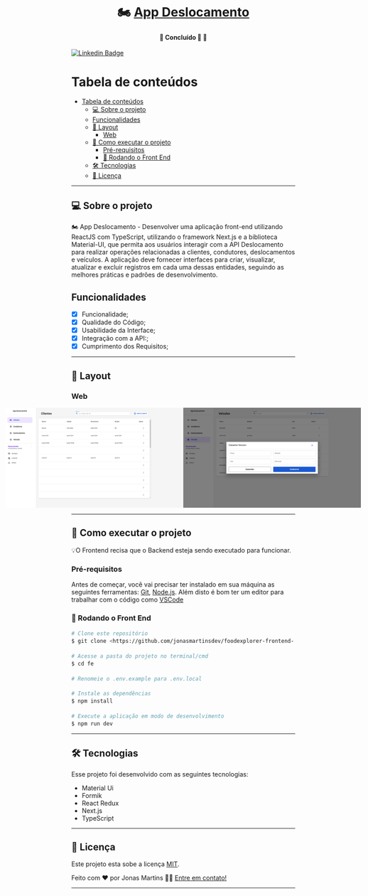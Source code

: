 
<h1 align="center">
    🏍️ <a href="#" alt="site do ecoleta"> App Deslocamento </a>
</h1>

 
<h4 align="center">
	🚧 Concluído 🚀 🚧
</h4>


[![Linkedin Badge](https://img.shields.io/badge/-JonasMartins-blue?style=flat-square&logo=Linkedin&logoColor=white&link=https://https://www.linkedin.com/in/jonas-martins-950a30184/)](https://www.linkedin.com/in/jonas-martins-950a30184/)

Tabela de conteúdos
=================
<!--ts-->
- [Tabela de conteúdos](#tabela-de-conteúdos)
  - [💻 Sobre o projeto](#-sobre-o-projeto)
  - [Funcionalidades](#funcionalidades)
  - [🎨 Layout](#-layout)
    - [Web](#web)
  - [🚀 Como executar o projeto](#-como-executar-o-projeto)
    - [Pré-requisitos](#pré-requisitos)
    - [🎲 Rodando o Front End](#-rodando-o-front-end)
  - [🛠 Tecnologias](#-tecnologias)
  - [📝 Licença](#-licença)
<!--te-->

---

## 💻 Sobre o projeto

   🏍️ App Deslocamento - Desenvolver uma aplicação front-end utilizando ReactJS com TypeScript, utilizando o framework Next.js e a biblioteca Material-UI, que permita aos usuários interagir com a API Deslocamento para realizar operações relacionadas a clientes, condutores, deslocamentos e veículos. A aplicação deve fornecer interfaces para criar, visualizar, atualizar e excluir registros em cada uma dessas entidades, seguindo as melhores práticas e padrões de desenvolvimento.


## Funcionalidades

- [x] Funcionalidade;
- [x] Qualidade do Código;
- [x] Usabilidade da Interface;
- [x] Integração com a API:;
- [x] Cumprimento dos Requisitos;

---

## 🎨 Layout




### Web

<p align="center" style="display: flex; align-items: flex-start; justify-content: center;">
  <img alt="FoodExplorer" title="#Deslocamento" src=".github/web.png" width="400px">

  <img alt="FoodExplorer" title="#NextLevelWeek" src=".github/web2.png" width="400px">
</p>

---

## 🚀 Como executar o projeto

💡O Frontend recisa que o Backend esteja sendo executado para funcionar.


### Pré-requisitos

Antes de começar, você vai precisar ter instalado em sua máquina as seguintes ferramentas:
[Git](https://git-scm.com), [Node.js](https://nodejs.org/en/). 
Além disto é bom ter um editor para trabalhar com o código como [VSCode](https://code.visualstudio.com/)


### 🎲 Rodando o Front End

```bash
# Clone este repositório
$ git clone <https://github.com/jonasmartinsdev/foodexplorer-frontend-.gitt>

# Acesse a pasta do projeto no terminal/cmd
$ cd fe

# Renomeie o .env.example para .env.local

# Instale as dependências
$ npm install

# Execute a aplicação em modo de desenvolvimento
$ npm run dev

```

---

## 🛠 Tecnologias

Esse projeto foi desenvolvido com as seguintes tecnologias:

- Material Ui
- Formik
- React Redux
- Next.js
- TypeScript

---

## 📝 Licença

Este projeto esta sobe a licença [MIT](./LICENSE).

Feito com ❤️ por Jonas Martins 👋🏽 [Entre em contato!](https://www.linkedin.com/in/jonas-martins-950a30184)

---


<!-- ##  Versões do README

[Português 🇧🇷](./README.md) -->
